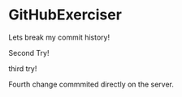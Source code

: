# GitHubExerciser

Lets break my commit history!
 
 Second Try!

third try!

Fourth change commmited directly on the server.
